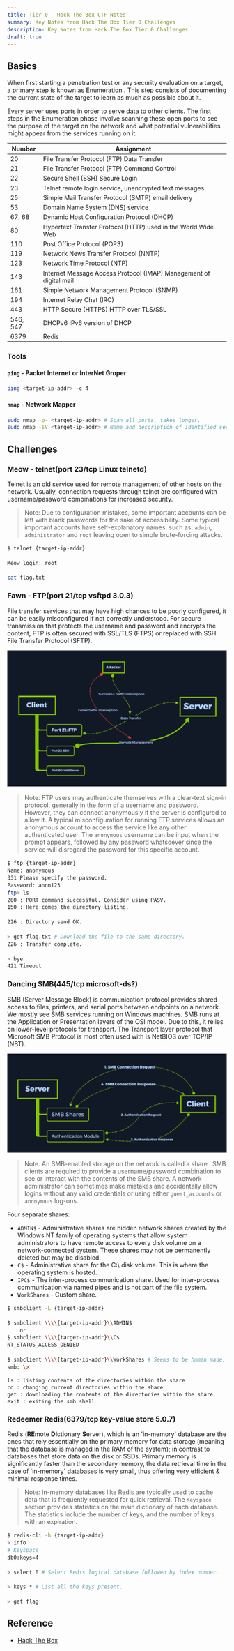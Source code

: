 ```yaml
---
title: Tier 0 - Hack The Box CTF Notes
summary: Key Notes from Hack The Box Tier 0 Challenges
description: Key Notes from Hack The Box Tier 0 Challenges
draft: true
---
```


## Basics

When first starting a penetration test or any security evaluation on a target, a primary step is known as Enumeration . This step consists of documenting the current state of the target to learn as much as
possible about it.

Every server uses ports in order to serve data to other clients. The first steps in the Enumeration phase involve scanning these open ports to see the purpose of the target on the network and what potential vulnerabilities might appear from the services running on it.

| **Number** | **Assignment**                                                     |
| ---------- | ------------------------------------------------------------------ |
| 20         | File Transfer Protocol (FTP) Data Transfer                         |
| 21         | File Transfer Protocol (FTP) Command Control                       |
| 22         | Secure Shell (SSH) Secure Login                                    |
| 23         | Telnet remote login service, unencrypted text messages             |
| 25         | Simple Mail Transfer Protocol (SMTP) email delivery                |
| 53         | Domain Name System (DNS) service                                   |
| 67, 68     | Dynamic Host Configuration Protocol (DHCP)                         |
| 80         | Hypertext Transfer Protocol (HTTP) used in the World Wide Web      |
| 110        | Post Office Protocol (POP3)                                        |
| 119        | Network News Transfer Protocol (NNTP)                              |
| 123        | Network Time Protocol (NTP)                                        |
| 143        | Internet Message Access Protocol (IMAP) Management of digital mail |
| 161        | Simple Network Management Protocol (SNMP)                          |
| 194        | Internet Relay Chat (IRC)                                          |
| 443        | HTTP Secure (HTTPS) HTTP over TLS/SSL                              |
| 546, 547   | DHCPv6 IPv6 version of DHCP                                        |
| 6379       | Redis                                                              |

### Tools

#### `ping` - Packet Internet or InterNet Groper

```bash
ping <target-ip-addr> -c 4
```

#### `nmap` - Network Mapper

```bash
sudo nmap -p- <target-ip-addr> # Scan all ports, takes longer.
sudo nmap -sV <target-ip-addr> # Name and description of identified services.
```

## Challenges

### Meow - telnet(port 23/tcp Linux telnetd)

Telnet is an old service used for remote management of other hosts on the network. Usually, connection requests through telnet are configured with username/password combinations for increased security.

> Note: Due to configuration mistakes, some important accounts can be left with blank passwords for the sake of accessibility. Some typical important accounts have self-explanatory names, such as: `admin`, `administrator` and `root` leaving open to simple brute-forcing attacks.

```bash
$ telnet {target-ip-addr}

Meow login: root

cat flag.txt
```

### Fawn - FTP(port 21/tcp vsftpd 3.0.3)

File transfer services that may have high chances to be poorly configured, it can be easily misconfigured if not correctly understood. For secure transmission that protects the username and password and encrypts the content, FTP is often secured with SSL/TLS (FTPS) or replaced with SSH File Transfer Protocol (SFTP).

![Man in the middle attack FTP](img/ftp-mitm.png)

> Note: FTP users may authenticate themselves with a clear-text sign-in protocol, generally in the form of a username and password. However, they can connect anonymously if the server is configured to allow it. A typical misconfiguration for running FTP services allows an anonymous account to access the service like any other authenticated user. The `anonymous` username can be input when the prompt appears, followed by any password whatsoever since the service will disregard the password for this specific account.

```bash
$ ftp {target-ip-addr}
Name: anonymous
331 Please specify the password.
Password: anon123
ftp> ls
200 : PORT command successful. Consider using PASV.
150 : Here comes the directory listing.

226 : Directory send OK.

> get flag.txt # Download the file to the same directory.
226 : Transfer complete.

> bye
421 Timeout
```

### Dancing SMB(445/tcp microsoft-ds?)

SMB (Server Message Block) is communication protocol provides shared access to files, printers, and serial ports between endpoints on a network. We mostly see SMB services running on Windows machines. SMB runs at the Application or Presentation layers of the OSI model. Due to this, it
relies on lower-level protocols for transport. The Transport layer protocol that Microsoft SMB Protocol is most often used with is NetBIOS over TCP/IP (NBT).

![SMB Process](img/smb-process.png)

> Note. An SMB-enabled storage on the network is called a share . SMB clients are required to provide a username/password combination to see or interact with the contents of the SMB share. A network administrator can sometimes make mistakes and accidentally allow logins without any valid credentials or using either `guest_accounts` or `anonymous` log-ons.

Four separate shares:

- `ADMIN$` - Administrative shares are hidden network shares created by the Windows NT family of operating systems that allow system administrators to have remote access to every disk volume on a network-connected system. These shares may not be permanently deleted but may be disabled.
- `C$` - Administrative share for the C:\ disk volume. This is where the operating system is hosted.
- `IPC$` - The inter-process communication share. Used for inter-process communication via named pipes and is not part of the file system.
- `WorkShares` - Custom share.

```bash
$ smbclient -L {target-ip-addr}

$ smbclient \\\\{target-ip-addr}\\ADMIN$
    or
$ smbclient \\\\{target-ip-addr}\\C$
NT_STATUS_ACCESS_DENIED

$ smbclient \\\\{target-ip-addr}\\WorkShares # Seems to be human made, prone to misconfiguration.
smb: \>
```

```
ls : listing contents of the directories within the share
cd : changing current directories within the share
get : downloading the contents of the directories within the share
exit : exiting the smb shell
```

### Redeemer Redis(6379/tcp key-value store 5.0.7)

Redis (**RE**mote **DI**ctionary **S**erver), which is an 'in-memory' database are the ones that rely essentially on the primary memory for data storage (meaning that the database is managed in the RAM of the system); in contrast to databases that store data on the disk or SSDs. Primary memory is significantly faster than the secondary memory, the data retrieval time in the case of 'in-memory' databases is very small, thus offering very efficient & minimal response times.

> Note: In-memory databases like Redis are typically used to cache data that is frequently requested for quick retrieval. The `Keyspace` section provides statistics on the main dictionary of each database. The statistics include the number of keys, and the number of keys with an expiration.

```bash
$ redis-cli -h {target-ip-addr}
> info
# Keyspace
db0:keys=4

> select 0 # Select Redis logical database followed by index number.

> keys * # List all the keys present.

> get flag
```

## Reference

- [Hack The Box](https://www.hackthebox.com/)

